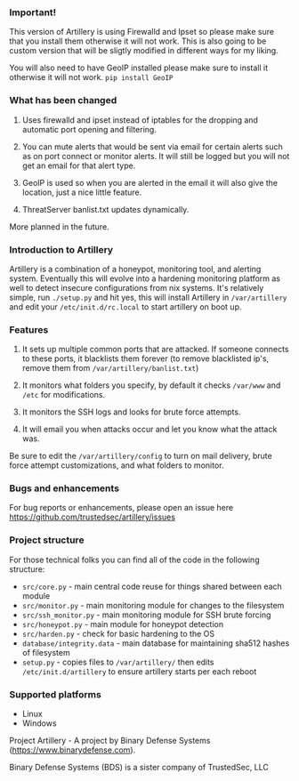 ### Important!
This version of Artillery is using Firewalld and Ipset so please make sure that you install them otherwise it will not work. This is also going to be custom version that will be sligtly modified in different ways for my liking.

You will also need to have GeoIP installed please make sure to install it otherwise it will not work. ```pip install GeoIP```

### What has been changed

1. Uses firewalld and ipset instead of iptables for the dropping and automatic port opening and filtering.

2. You can mute alerts that would be sent via email for certain alerts such as on port connect or monitor alerts. It will still be logged but you will not get an email for that alert type.

3. GeoIP is used so when you are alerted in the email it will also give the location, just a nice little feature.

4. ThreatServer banlist.txt updates dynamically.

More planned in the future.

### Introduction to Artillery

Artillery is a combination of a honeypot, monitoring tool, and alerting system. Eventually this will evolve into a hardening monitoring platform as well to detect insecure configurations from nix systems. It's relatively simple, run ```./setup.py``` and hit yes, this will install Artillery in ```/var/artillery``` and edit your ```/etc/init.d/rc.local``` to start artillery on boot up.

### Features

1. It sets up multiple common ports that are attacked. If someone connects to these ports, it blacklists them forever (to remove blacklisted ip's, remove them from ```/var/artillery/banlist.txt```)

2. It monitors what folders you specify, by default it checks ```/var/www``` and ```/etc``` for modifications.

3. It monitors the SSH logs and looks for brute force attempts.

4. It will email you when attacks occur and let you know what the attack was.

Be sure to edit the ```/var/artillery/config``` to turn on mail delivery, brute force attempt customizations, and what folders to monitor.

### Bugs and enhancements

For bug reports or enhancements, please open an issue here https://github.com/trustedsec/artillery/issues

### Project structure

For those technical folks you can find all of the code in the following structure:

- ```src/core.py``` - main central code reuse for things shared between each module
- ```src/monitor.py``` - main monitoring module for changes to the filesystem
- ```src/ssh_monitor.py``` - main monitoring module for SSH brute forcing
- ```src/honeypot.py``` - main module for honeypot detection
- ```src/harden.py``` - check for basic hardening to the OS
- ```database/integrity.data``` - main database for maintaining sha512 hashes of filesystem
- ```setup.py``` - copies files to ```/var/artillery/``` then edits ```/etc/init.d/artillery``` to ensure artillery starts per each reboot

### Supported platforms

- Linux
- Windows


Project Artillery - A project by Binary Defense Systems (https://www.binarydefense.com).

Binary Defense Systems (BDS) is a sister company of TrustedSec, LLC

